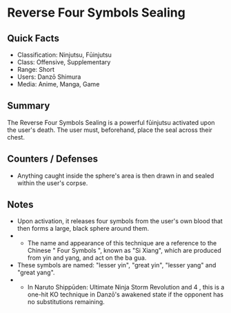 # Reverse Four Symbols Sealing

## Quick Facts
- Classification: Ninjutsu, Fūinjutsu
- Class: Offensive, Supplementary
- Range: Short
- Users: Danzō Shimura
- Media: Anime, Manga, Game

## Summary
The Reverse Four Symbols Sealing is a powerful fūinjutsu activated upon the user's death. The user must, beforehand, place the seal across their chest.

## Counters / Defenses
- Anything caught inside the sphere's area is then drawn in and sealed within the user's corpse.

## Notes
- Upon activation, it releases four symbols from the user's own blood that then forms a large, black sphere around them.
- * The name and appearance of this technique are a reference to the Chinese " Four Symbols ", known as "Si Xiang", which are produced from yin and yang, and act on the ba gua.
- These symbols are named: "lesser yin", "great yin", "lesser yang" and "great yang".
- * In Naruto Shippūden: Ultimate Ninja Storm Revolution and 4 , this is a one-hit KO technique in Danzō's awakened state if the opponent has no substitutions remaining.
